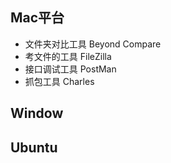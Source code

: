Mac平台
---
- 文件夹对比工具 Beyond Compare
- 考文件的工具 FileZilla 
- 接口调试工具 PostMan
- 抓包工具 Charles

Window
---

Ubuntu
---
